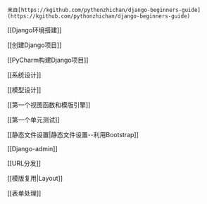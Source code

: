 ```ad-info
来自[https://kgithub.com/pythonzhichan/django-beginners-guide](https://kgithub.com/pythonzhichan/django-beginners-guide)
```

[[Django环境搭建]]

[[创建Django项目]]

[[PyCharm构建Django项目]]

[[系统设计]]

[[模型设计]]

[[第一个视图函数和模版引擎]]

[[第一个单元测试]]

[[静态文件设置|静态文件设置--利用Bootstrap]]

[[Django-admin]]

[[URL分发]]

[[模版复用|Layout]]

[[表单处理]]

